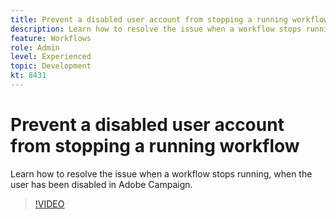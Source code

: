 ```yaml
---
title: Prevent a disabled user account from stopping a running workflow
description: Learn how to resolve the issue when a workflow stops running, when the user has been disabled in Adobe Campaign.
feature: Workflows 
role: Admin
level: Experienced 
topic: Development
kt: 8431
---
```


# Prevent a disabled user account from stopping a running workflow

Learn how to resolve the issue when a workflow stops running, when the user has been disabled in Adobe Campaign.


>[!VIDEO](https://video.tv.adobe.com/v/335988?quality=12)
